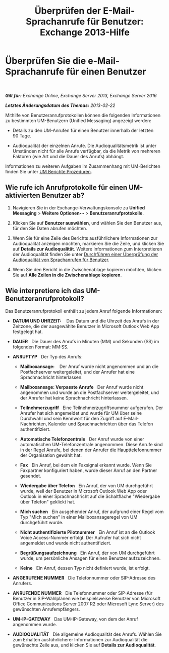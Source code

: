 ﻿---
title: 'Überprüfen der E-Mail-Sprachanrufe für Benutzer: Exchange 2013-Hilfe'
TOCTitle: Überprüfen Sie die e-Mail-Sprachanrufe für einen Benutzer
ms:assetid: 95768fe3-3ae2-43bd-9cbf-18c3b85c4592
ms:mtpsurl: https://technet.microsoft.com/de-de/library/JJ659070(v=EXCHG.150)
ms:contentKeyID: 50554861
ms.date: 05/23/2018
mtps_version: v=EXCHG.150
ms.translationtype: MT
---

# Überprüfen Sie die e-Mail-Sprachanrufe für einen Benutzer

 

_**Gilt für:** Exchange Online, Exchange Server 2013, Exchange Server 2016_

_**Letztes Änderungsdatum des Themas:** 2013-02-22_

Mithilfe von Benutzeranrufprotokollen können die folgenden Informationen zu bestimmten UM-Benutzern (Unified Messaging) angezeigt werden:

  - Details zu den UM-Anrufen für einen Benutzer innerhalb der letzten 90 Tage.

  - Audioqualität der einzelnen Anrufe. Die Audioqualitätsmetrik ist unter Umständen nicht für alle Anrufe verfügbar, da die Metrik von mehreren Faktoren (wie Art und die Dauer des Anrufs) abhängt.

Informationen zu weiteren Aufgaben im Zusammenhang mit UM-Berichten finden Sie unter [UM Berichte Prozeduren](um-reports-procedures-exchange-2013-help.md).

## Wie rufe ich Anrufprotokolle für einen UM-aktivierten Benutzer ab?

1.  Navigieren Sie in der Exchange-Verwaltungskonsole zu **Unified Messaging** \> **Weitere Optionen**![Weitere Optionen (Symbol)](images/JJ150550.5381819e-3b21-4873-8714-e9b956290b28(EXCHG.150).gif "Weitere Optionen (Symbol)") \> **Benutzeranrufprotokolle**.

2.  Klicken Sie auf **Benutzer auswählen**, und wählen Sie den Benutzer aus, für den Sie Daten abrufen möchten.

3.  Wenn Sie für eine Zeile des Berichts ausführlichere Informationen zur Audioqualität anzeigen möchten, markieren Sie die Zeile, und klicken Sie auf **Details zur Audioqualität**. Weitere Informationen zum Interpretieren der Audioqualität finden Sie unter [Durchführen einer Überprüfung der Audioqualität von Sprachanrufen für Benutzer](https://technet.microsoft.com/de-de/library/JJ659059(v=EXCHG.150)).

4.  Wenn Sie den Bericht in die Zwischenablage kopieren möchten, klicken Sie auf **Alle Zeilen in die Zwischenablage kopieren**.

## Wie interpretiere ich das UM-Benutzeranrufprotokoll?

Das Benutzeranrufprotokoll enthält zu jedem Anruf folgende Informationen:

  - **DATUM UND UHRZEIT:**    Das Datum und die Uhrzeit des Anrufs in der Zeitzone, die der ausgewählte Benutzer in Microsoft Outlook Web App festgelegt hat.

  - **DAUER**   Die Dauer des Anrufs in Minuten (MM) und Sekunden (SS) im folgenden Format: MM:SS.

  - **ANRUFTYP**   Der Typ des Anrufs:
    
      - **Mailboxansage:**    Der Anruf wurde nicht angenommen und an die Postfachserver weitergeleitet, und der Anrufer hat eine Sprachnachricht hinterlassen.
    
      - **Mailboxansage: Verpasste Anrufe**   Der Anruf wurde nicht angenommen und wurde an die Postfachserver weitergeleitet, und der Anrufer hat keine Sprachnachricht hinterlassen.
    
      - **Teilnehmerzugriff**   Eine Teilnehmerzugriffsnummer aufgerufen. Der Anrufer hat sich angemeldet und wurde für UM über seine Durchwahl und sein Kennwort für den Zugriff auf E-Mail-Nachrichten, Kalender und Sprachnachrichten über das Telefon authentifiziert.
    
      - **Automatische Telefonzentrale**   Der Anruf wurde von einer automatischen UM-Telefonzentrale angenommen. Diese Anrufe sind in der Regel Anrufe, bei denen der Anrufer die Haupttelefonnummer der Organisation gewählt hat.
    
      - **Fax**   Ein Anruf, bei dem ein Faxsignal erkannt wurde. Wenn Sie Faxpartner konfiguriert haben, wurde dieser Anruf an den Partner gesendet.
    
      - **Wiedergabe über Telefon**   Ein Anruf, der von UM durchgeführt wurde, weil der Benutzer in Microsoft Outlook Web App oder Outlook in einer Sprachnachricht auf die Schaltfläche "Wiedergabe über Telefon" geklickt hat.
    
      - **Mich suchen**   Ein ausgehender Anruf, der aufgrund einer Regel vom Typ "Mich suchen" in einer Mailboxansageregel von UM durchgeführt wurde.
    
      - **Nicht authentifizierte Pilotnummer**   Ein Anruf ist an die Outlook Voice Access-Nummer erfolgt. Der Aufrufer hat sich nicht angemeldet und wurde nicht authentifiziert.
    
      - **Begrüßungsaufzeichnung**   Ein Anruf, der von UM durchgeführt wurde, um persönliche Ansagen für einen Benutzer aufzuzeichnen.
    
      - **Keine**   Ein Anruf, dessen Typ nicht definiert wurde, ist erfolgt.

  - **ANGERUFENE NUMMER**   Die Telefonnummer oder SIP-Adresse des Anrufers.

  - **ANRUFENDE NUMMER**   Die Telefonnummer oder SIP-Adresse (für Benutzer in SIP-Wählplänen wie beispielsweise Benutzer von Microsoft Office Communications Server 2007 R2 oder Microsoft Lync Server) des gewünschten Anrufempfängers.

  - **UM-IP-GATEWAY**   Das UM-IP-Gateway, von dem der Anruf angenommen wurde.

  - **AUDIOQUALITÄT**   Die allgemeine Audioqualität des Anrufs. Wählen Sie zum Erhalten ausführlicherer Informationen zur Audioqualität die gewünschte Zeile aus, und klicken Sie auf **Details zur Audioqualität**.

